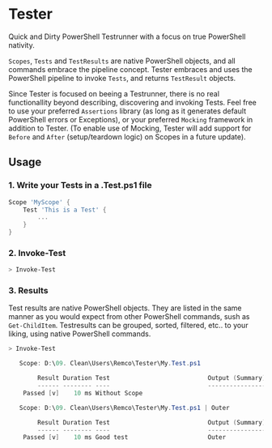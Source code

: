 # Tester
Quick and Dirty PowerShell Testrunner with a focus on true PowerShell nativity.

`Scopes`, `Tests` and `TestResults` are native PowerShell objects, and all commands embrace the pipeline concept. Tester embraces and uses the PowerShell pipeline to invoke `Tests`, and returns `TestResult` objects.

Since Tester is focused on beeing a Testrunner, there is no real functionallity beyond describing, discovering and invoking Tests. Feel free to use your preferred `Assertions` library (as long as it generates default PowerShell errors or Exceptions), or your preferred `Mocking` framework in addition to Tester. (To enable use of Mocking, Tester will add support for `Before` and `After` (setup/teardown logic) on Scopes in a future update).

## Usage
### 1. Write your Tests in a .Test.ps1 file

```powershell
Scope 'MyScope' {
    Test 'This is a Test' {
        ...
    }
}
```

### 2. Invoke-Test
```powershell
> Invoke-Test
```

### 3. Results
Test results are native PowerShell objects. They are listed in the same manner as you would expect from other PowerShell commands, sush as `Get-ChildItem`. Testresults can be grouped, sorted, filtered, etc.. to your liking, using native PowerShell commands.

```powershell
> Invoke-Test

   Scope: D:\09. Clean\Users\Remco\Tester\My.Test.ps1

        Result Duration Test                           Output (Summary)
        ------ -------- ----                           ----------------
    Passed [v]    10 ms Without Scope

   Scope: D:\09. Clean\Users\Remco\Tester\My.Test.ps1 | Outer

        Result Duration Test                           Output (Summary)
        ------ -------- ----                           ----------------
    Passed [v]    10 ms Good test                      Outer

```
